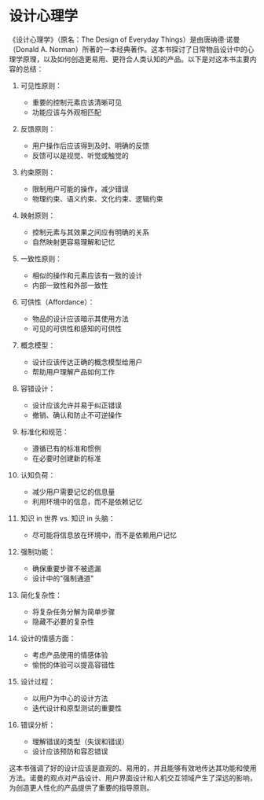 # 设计心理学

《设计心理学》（原名：The Design of Everyday Things）是由唐纳德·诺曼（Donald A. Norman）所著的一本经典著作。这本书探讨了日常物品设计中的心理学原理，以及如何创造更易用、更符合人类认知的产品。以下是对这本书主要内容的总结：

1. 可见性原则：

   - 重要的控制元素应该清晰可见
   - 功能应该与外观相匹配

2. 反馈原则：

   - 用户操作后应该得到及时、明确的反馈
   - 反馈可以是视觉、听觉或触觉的

3. 约束原则：

   - 限制用户可能的操作，减少错误
   - 物理约束、语义约束、文化约束、逻辑约束

4. 映射原则：

   - 控制元素与其效果之间应有明确的关系
   - 自然映射更容易理解和记忆

5. 一致性原则：

   - 相似的操作和元素应该有一致的设计
   - 内部一致性和外部一致性

6. 可供性（Affordance）：

   - 物品的设计应该暗示其使用方法
   - 可见的可供性和感知的可供性

7. 概念模型：

   - 设计应该传达正确的概念模型给用户
   - 帮助用户理解产品如何工作

8. 容错设计：

   - 设计应该允许并易于纠正错误
   - 撤销、确认和防止不可逆操作

9. 标准化和规范：

   - 遵循已有的标准和惯例
   - 在必要时创建新的标准

10. 认知负荷：

    - 减少用户需要记忆的信息量
    - 利用环境中的信息，而不是依赖记忆

11. 知识 in 世界 vs. 知识 in 头脑：

    - 尽可能将信息放在环境中，而不是依赖用户记忆

12. 强制功能：

    - 确保重要步骤不被遗漏
    - 设计中的"强制通道"

13. 简化复杂性：

    - 将复杂任务分解为简单步骤
    - 隐藏不必要的复杂性

14. 设计的情感方面：

    - 考虑产品使用的情感体验
    - 愉悦的体验可以提高容错性

15. 设计过程：

    - 以用户为中心的设计方法
    - 迭代设计和原型测试的重要性

16. 错误分析：
    - 理解错误的类型（失误和错误）
    - 设计应该预防和容忍错误

这本书强调了好的设计应该是直观的、易用的，并且能够有效地传达其功能和使用方法。诺曼的观点对产品设计、用户界面设计和人机交互领域产生了深远的影响，为创造更人性化的产品提供了重要的指导原则。
